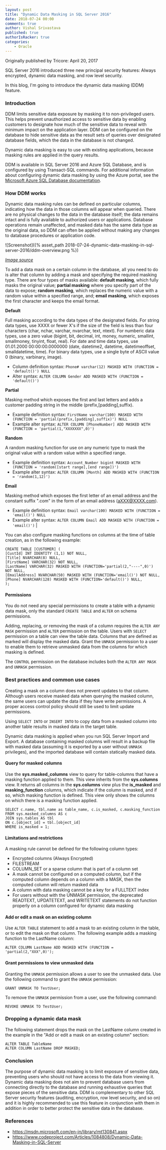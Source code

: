 ```yaml
---
layout: post
title: "Dynamic Data Masking in SQL Server 2016"
date: 2018-07-24 00:00
comments: true
author: Vishal Srivastava
published: true
authorIsRacker: true
categories:
    - Oracle
---
```


Originally published by Tricore: April 20, 2017

SQL Server 2016 introduced three new principal security features: Always
encrypted, dynamic data masking, and row level security.

In this blog, I'm going to introduce the dynamic data masking (DDM) feature.

<!-- more -->

### Introduction

DDM limits sensitive data exposure by masking it to non-privileged users. This
helps prevent unauthorized access to sensitive data by enabling customers
to designate how much of the sensitive data to reveal with minimum impact
on the application layer. DDM can be configured on the database to hide
sensitive data as the result sets of queries over designated
database fields, which the data in the database is not changed.

Dynamic data masking is easy to use with existing applications, because
masking rules are applied in the query results.

DDM is available in SQL Server 2016 and Azure SQL Database, and is
configured by using Transact-SQL commands. For additional information about
configuring dynamic data masking by using the Azure portal, see the
[Microsoft Azure SQL Database documentation](https://docs.microsoft.com/en-us/azure/sql-database/sql-database-dynamic-data-masking-get-started).

### How DDM works

Dynamic data masking rules can be defined on particular columns, indicating
how the data in those columns will appear when queried. There are no
physical changes to the data in the database itself; the data remains
intact and is fully available to authorized users or applications. Database
operations remain unaffected, and masked data has the same data type as
the original data, so DDM can often be applied without making any changes
to database procedures or application code.

![Screenshot]({% asset_path 2018-07-24-dynamic-data-masking-in-sql-server-2016/ddm-overview.png %})

[*Image source*](https://www.codeproject.com/Articles/1084808/Dynamic-Data-Masking-in-SQL-Server)

To add a data mask on a certain column in the database, all you need to do is
alter that column by adding a mask and specifying the required masking type.
There are four types of masks available: **default masking**, which fully
masks the original value; **partial masking** where you specify part
of the data to expose; **random masking**, which replaces the numeric
value with a random value within a specified range, and;
**email masking**, which exposes the first character and keeps the email format.

**Default**

Full masking according to the data types of the designated fields. For string data types, use XXXX or fewer X's if the size of the field is less than four characters (char, nchar, varchar, nvarchar, text, ntext). For numberic data types, use a zero value (bigint, bit, decimal, int, money, numeric, smallint, smallmoney, tinyint, float, real). For date and time data types, use 01.01.2000 00:00:00.0000000 (date, datetime2, datetime, datetimeoffset, smalldatetime, time). For binary data types, use a single byte of ASCII value 0 (binary, varbinary, image).

- Column definition syntax: `Phone# varchar(12) MASKED WITH (FUNCTION = 'default()') NULL`
- Alter syntax: `ALTER COLUMN Gender ADD MASKED WITH (FUNCTION = 'default()')`

**Partial**

Masking method which exposes the first and last letters and adds a customer padding string in the middle (prefix,[padding],suffix).

- Example definition syntax: `FirstName varchar(100) MASKED WITH (FUNCTION = 'partial(prefix,[padding],suffix)') NULL`
- Example alter syntax: `ALTER COLUMN [PhoneNumber] ADD MASKED WITH (FUNCTION = 'partial(1,"XXXXXXX",0)')`

**Random**

A random masking function for use on any numeric type to mask the original value with a random value within a specified range.

- Example definition syntax: `Account_Number bigint MASKED WITH (FUNCTION = 'random([start range],[end range])')`
- Example alter syntax: `ALTER COLUMN [Month] ADD MASKED WITH (FUNCTION = 'random(1,12)')`

**Email**

Masking method which exposes the first letter of an email address and the constant suffix ".com" in the form of an email address (aXXX@XXXX.com).

- Example definition syntax: `Email varchar(100) MASKED WITH (FUNCTION = 'email()') NULL`
- Example alter syntax: `ALTER COLUMN Email ADD MASKED WITH (FUNCTION = 'email()')` |

You can also configure masking functions on columns at the time of table creation, as in the following example:

    CREATE TABLE [CUSTOMER] (
    [CustId] INT IDENTITY (1,1) NOT NULL,
    [Title] NVARCHAR(8) NULL,
    [FirstName] VARCHAR(32) NOT NULL,
    [LastName] VARCHAR(32) MASKED WITH (FUNCTION='partial(2,"----",0)') NOT NULL,
    [EmailAddress] NVARCHAR(50) MASKED WITH (FUNCTION='email()') NOT NULL,
    [Phone] NVARCHAR(128) MASKED WITH (FUNCTION='default()') NULL,
    );

#### Permissions

You do not need any special permissions to create a table with a dynamic data mask, only the standard `CREATE TABLE` and `ALTER` on schema permissions.

Adding, replacing, or removing the mask of a column requires the `ALTER ANY MASK` permission and `ALTER` permission on the table. Users with `SELECT` permission on a table can view the table data. Columns that are defined as marked will display the masked data. Grant the `UNMASK` permission to a user to enable them to retrieve unmasked data from the columns for which masking is defined.

The `CONTROL` permission on the database includes both the `ALTER ANY MASK` and `UNMASK` permission.

### Best practices and common use cases

Creating a mask on a column does not prevent updates to that column. Although users receive masked data when querying the masked column, the same users can update the data if they have write permissions. A proper access control policy should still be used to limit update permissions.

Using `SELECT INTO` or `INSERT INTO` to copy data from a masked column into another table results in masked data in the target table.

Dynamic data masking is applied when you run SQL Server Import and Export. A database containing masked columns will result in a backup file with masked data (assuming it is exported by a user without `UNMASK` privileges), and the imported database will contain statically masked data.

#### Query for masked columns

Use the **sys.masked_columns** view to query for table-columns that have a masking function applied to them. This view inherits from the **sys.columns** view. It returns all columns in the **sys.columns** view plus the **is_masked** and **masking_function** columns, which indicate if the column is masked, and if so, which masking function is defined. This view only shows the columns on which there is a masking function applied.

    SELECT c.name, tbl.name as table_name, c.is_masked, c.masking_function
    FROM sys.masked_columns AS c
    JOIN sys.tables AS tbl
    ON c.[object_id] = tbl.[object_id]
    WHERE is_masked = 1;

#### Limitations and restrictions

A masking rule cannot be defined for the following column types:

- Encrypted columns (Always Encrypted)
- FILESTREAM
- COLUMN_SET or a sparse column that is part of a column set
- A mask cannot be configured on a computed column, but if the computed column depends on a column with a MASK, then the computed column will return masked data
- A column with data masking cannot be a key for a FULLTEXT index
- For users without with the UNMASK permission, the deprecated READTEXT, UPDATETEXT, and WRITETEXT statements do not function properly on a column configured for dynamic data masking

#### Add or edit a mask on an existing column

Use `ALTER TABLE` statement to add a mask to an existing column in the table, or to edit the mask on that column. The following example adds a masking function to the LastName column:

    ALTER COLUMN LastName ADD MASKED WITH (FUNCTION = 'partial(2,"XXX",0)');

#### Grant permissions to view unmasked data

Granting the `UNMASK` permission allows a user to see the unmasked data. Use the following command to grant the `UNMASK` permission:

    GRANT UNMASK TO TestUser;

To remove the `UNMASK` permission from a user, use the following command:

    REVOKE UNMASK TO TestUser;

### Dropping a dynamic data mask

The following statement drops the mask on the LastName column created in the example in the "Add or edit a mask on an existing column" section:

    ALTER TABLE TableName
    ALTER COLUMN LastName DROP MASKED;

### Conclusion

The purpose of dynamic data masking is to limit exposure of sensitive data, preventing users who should not have access to the data from viewing it. Dynamic data masking does not aim to prevent database users from connecting directly to the database and running exhaustive queries that expose pieces of the sensitive data. DDM is complementary to other SQL Server security features (auditing, encryption, row level security, and so on) and it is highly recommended to use this feature in conjunction with them in addition in order to better protect the sensitive data in the database.

### References

- https://msdn.microsoft.com/en-in/library/mt130841.aspx
- https://www.codeproject.com/Articles/1084808/Dynamic-Data-Masking-in-SQL-Server
